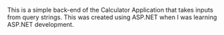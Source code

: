 This is a simple back-end of the Calculator Application that takes inputs from query strings. This was created using ASP.NET when I was learning ASP.NET development. 

